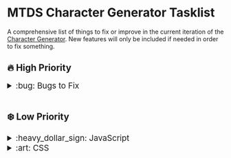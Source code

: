 # MTDS Character Generator Tasklist

A comprehensive list of things to fix or improve in the current iteration of the <a href="https://mudows.github.io/rpg/mtds/character/chargen.html" target="_blank">Character Generator</a>. New features will only be included if needed in order to fix something.

## :fire: High Priority
<details>
<summary style="font-size: 14pt;">:bug: Bugs to Fix</summary>

- [ ] If the user clicks the value of the skill instead of the name, the function won't update the number of available choices properly and wont't remove the flag that indicates it was chosen as either good or bad skill;
- [ ] When removing the 'good' or 'bad' flag from skills to reset it to 'normal', the counter of available Good and Bad skill choices do not update. It only updates after choosing a new Good or Bad skill;
- [ ] When setting attribute points, if you have already spent all points but need to subtract point to relocate, instead of subtracting only 1, it subtracts 2;
- [ ] If the name of the character is the last thing to be chosen to create the character, the 'Finalizar' button do not enable unless atribute points are relocated or skills are changed;
</details>
<br>

## :snowflake: Low Priority
<details>
<summary style="font-size: 14pt;">:heavy_dollar_sign: JavaScript</summary>

- [ ] Convert the code from vanilla to full jQuery;
- [ ] Clean up unecessary repetitions;
- [ ] Create logic to limit the current value of the attributes and health to not go negative or past the maximum value stabilished;
- [ ] Create logic to disallow the user to input a value directly in the attribute. Creating '+' and '-' buttons might be a good solution;
</details>

<details>
<summary style="font-size: 14pt;">:art: CSS</summary>

- [ ] Fix the display of the skills on mobile devices;
- [ ] Align the 'Finalizar' button properly;
- [ ] Select a color palette for the project;
- [ ] Format the page header;
</details>

<!-- <details>
<summary style="font-size: 14pt;"></summary>

</details> -->
